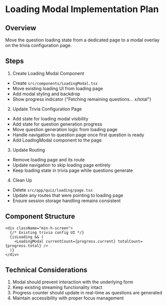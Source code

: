 # Loading Modal Implementation Plan

## Overview

Move the question loading state from a dedicated page to a modal overlay on the trivia configuration page.

## Steps

1. Create Loading Modal Component

- Create `src/components/LoadingModal.tsx`
- Move existing loading UI from loading page
- Add modal styling and backdrop
- Show progress indicator ("Fetching remaining questions... x/total")

2. Update Trivia Configuration Page

- Add state for loading modal visibility
- Add state for question generation progress
- Move question generation logic from loading page
- Handle navigation to question page once first question is ready
- Add LoadingModal component to the page

3. Update Routing

- Remove loading page and its route
- Update navigation to skip loading page entirely
- Keep loading state in trivia page while questions generate

4. Clean Up

- Delete `src/app/quiz/loading/page.tsx`
- Update any routes that were pointing to loading page
- Ensure session storage handling remains consistent

## Component Structure

```tsx
<div className="min-h-screen">
  {/* Existing trivia config UI */}
  {isLoading && (
    <LoadingModal currentCount={progress.current} totalCount={progress.total} />
  )}
</div>
```

## Technical Considerations

1. Modal should prevent interaction with the underlying form
2. Keep existing streaming functionality intact
3. Progress counter should update in real-time as questions are generated
4. Maintain accessibility with proper focus management
